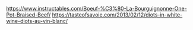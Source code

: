 https://www.instructables.com/Boeuf-%C3%80-La-Bourguignonne-One-Pot-Braised-Beef/
https://tasteofsavoie.com/2013/02/12/diots-in-white-wine-diots-au-vin-blanc/